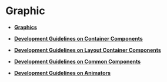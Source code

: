# Graphic<a name="EN-US_TOPIC_0000001053134511"></a>

-   **[Graphics](graphics.md)**  

-   **[Development Guidelines on Container Components](development-guidelines-on-container-components.md)**  

-   **[Development Guidelines on Layout Container Components](development-guidelines-on-layout-container-components.md)**  

-   **[Development Guidelines on Common Components](development-guidelines-on-common-components.md)**  

-   **[Development Guidelines on Animators](development-guidelines-on-animators.md)**  


